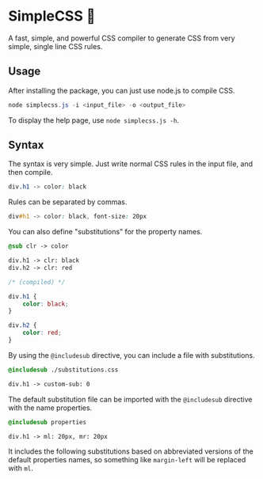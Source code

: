 # SimpleCSS 🍊

A fast, simple, and powerful CSS compiler to generate CSS from very simple, single line CSS rules.

## Usage

After installing the package, you can just use node.js to compile CSS.

```powershell
node simplecss.js -i <input_file> -o <output_file>
```

To display the help page, use `node simplecss.js -h`.

## Syntax

The syntax is very simple. Just write normal CSS rules in the input file, and then compile.

```css
div.h1 -> color: black
```

Rules can be separated by commas.

```css
div#h1 -> color: black, font-size: 20px
```

You can also define "substitutions" for the property names.

```css
@sub clr -> color

div.h1 -> clr: black
div.h2 -> clr: red
```

```css
/* (compiled) */

div.h1 {
    color: black;
}

div.h2 {
    color: red;
}
```

By using the `@includesub` directive, you can include a file with substitutions.

```css
@includesub ./substitutions.css

div.h1 -> custom-sub: 0
```

The default substitution file can be imported with the `@includesub` directive with the name properties.

```css
@includesub properties

div.h1 -> ml: 20px, mr: 20px
```

It includes the following substitutions based on abbreviated versions of the default properties names, so something like `margin-left` will be replaced with `ml`.